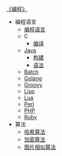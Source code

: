 [《编程》](index.md)

- 编程语言
  - [编程语言](编程语言/编程语言.md)
  - C
    - [编译](编程语言/C/编译.md)
  - [Java](编程语言/Java/Java.md)
    - [构建](编程语言/Java/构建.md)
    - [语法](编程语言/Java/语法.md)
  - [Batch](编程语言/Batch.md)
  - [Golang](编程语言/Golang.md)
  - [Groovy](编程语言/Groovy.md)
  - [Lisp](编程语言/Lisp.md)
  - [Lua](编程语言/Lua.md)
  - [Perl](编程语言/Perl.md)
  - [PHP](编程语言/PHP.md)
  - [Ruby](编程语言/Ruby.md)
- 算法
  - [哈希算法](算法/哈希算法.md)
  - [加密算法](算法/加密算法.md)
  - [图片相似算法](算法/图片相似算法.md)
